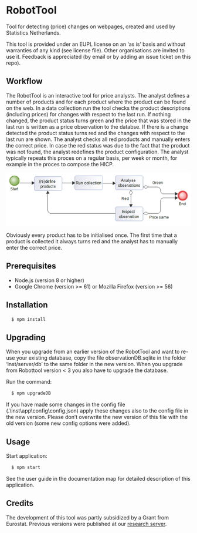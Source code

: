 # RobotTool
Tool for detecting (price) changes on webpages, created and used by Statistics Netherlands.

This tool is provided under an EUPL license on an ‘as is’ basis and without warranties of any kind (see license file).
Other organisations are invited to use it.
Feedback is appreciated (by email or by adding an issue ticket on this repo).

## Workflow
The RobotTool is an interactive tool for price analysts.
The analyst defines a number of products and for each product where the product can be found on the web.
In a data collection run the tool checks the product descriptions (including prices) for changes with respect to the last run.
If nothing changed, the product status turns green and the price that was stored in the last run is written as a price observation to the databse.
If there is a change detected the product status turns red and the changes with respect to the last run are shown.
The analyst checks all red products and manually enters the correct price.
In case the red status was due to the fact that the product was not found, the analyst redefines the product configuration.
The analyst typically repeats this proces on a regular basis, per week or month, for example in the proces to compose the HICP.

![Workflow](workflow.png)

Obviously every product has to be initialised once.
The first time that a product is collected it always turns red and the analyst has to manually enter the correct price.

## Prerequisites
- Node.js (version 8 or higher)
- Google Chrome (version >= 61) or Mozilla Firefox (version >= 56)

## Installation

```bash
  $ npm install
```

## Upgrading

When you upgrade from an earlier version of the RobotTool and want to re-use your existing database, copy the file observationDB.sqlite in the folder ‘inst/server/db’ to the same folder in the new version.
When you upgrade from Robottool version < 3 you also have to upgrade the database.

Run the command:
```bash
  $ npm upgradeDB
```

If you have made some changes in the config file (.\inst\app\config\config.json) apply these changes also to the config file in the new version. Please don’t overwrite the new version of this file with the old version (some new config options were added).

## Usage

Start application:
```bash
  $ npm start
```

See the user guide in the documentation map for detailed description of this application.

## Credits
The development of this tool was partly subsidized by a Grant from Eurostat. Previous versions were published at our
[research server](http://research.cbs.nl/Projects/RobotTool).
